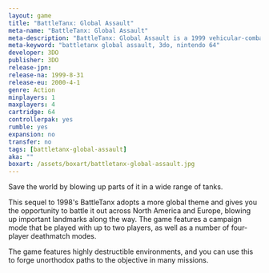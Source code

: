```yaml
---
layout: game
title: "BattleTanx: Global Assault"
meta-name: "BattleTanx: Global Assault"
meta-description: "BattleTanx: Global Assault is a 1999 vehicular-combat game developed by 3DO for the Nintendo 64. It is the sequel to BattleTanx."
meta-keyword: "battletanx global assault, 3do, nintendo 64"
developer: 3DO
publisher: 3DO
release-jpn: 
release-na: 1999-8-31
release-eu: 2000-4-1
genre: Action
minplayers: 1
maxplayers: 4
cartridge: 64
controllerpak: yes
rumble: yes
expansion: no
transfer: no
tags: [battletanx-global-assault]
aka: ""
boxart: /assets/boxart/battletanx-global-assault.jpg
---
```


Save the world by blowing up parts of it in a wide range of tanks.

This sequel to 1998's BattleTanx adopts a more global theme and gives you the opportunity to battle it out across North America and Europe, blowing up important landmarks along the way. The game features a campaign mode that be played with up to two players, as well as a number of four-player deathmatch modes.

The game features highly destructible environments, and you can use this to forge unorthodox paths to the objective in many missions.
